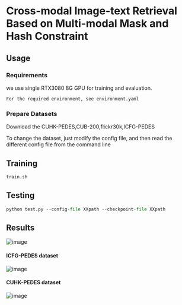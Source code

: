 # Cross-modal Image-text Retrieval Based on Multi-modal Mask and Hash Constraint

## Usage
### Requirements
we use single RTX3080 8G GPU for training and evaluation. 
```
For the required environment, see environment.yaml
```

### Prepare Datasets
Download the CUHK-PEDES,CUB-200,flickr30k,ICFG-PEDES

To change the dataset, just modify the config file, and then read the different config file from the command line


## Training

```python
train.sh
```

## Testing

```python
python test.py --config-file XXpath --checkpoint-file XXpath
```

## Results
![image](https://github.com/CCNU-DigitalLibrary/CCNU-DigitalLibrary/assets/135103900/c78f3e91-38ad-4b69-8c04-2f810595b45a)

#### ICFG-PEDES dataset

![image](https://github.com/CCNU-DigitalLibrary/CCNU-DigitalLibrary/assets/135103900/8dbdacb5-e9ed-4c58-8e82-a43d7349e3d1)

#### CUHK-PEDES dataset

![image](https://github.com/CCNU-DigitalLibrary/CCNU-DigitalLibrary/assets/135103900/4baf5353-61ab-4cd5-85cf-a1e40a1be433)


